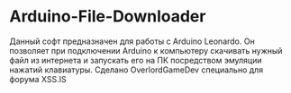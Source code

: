 # Arduino-File-Downloader
Данный софт предназначен для работы с Arduino Leonardo. Он позволяет при подключении Arduino к компьютеру скачивать нужный файл из интернета и запускать его на ПК посредством эмуляции нажатий клавиатуры. Сделано OverlordGameDev специально для форума XSS.IS
